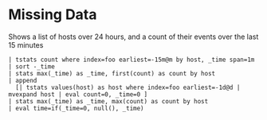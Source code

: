 # Missing Data

Shows a list of hosts over 24 hours, and a count of their events over the last 15 minutes

    | tstats count where index=foo earliest=-15m@m by host, _time span=1m
    | sort -_time
    | stats max(_time) as _time, first(count) as count by host
    | append
      [| tstats values(host) as host where index=foo earliest=-1d@d | mvexpand host | eval count=0, _time=0 ]
    | stats max(_time) as _time, max(count) as count by host
    | eval time=if(_time=0, null(), _time)